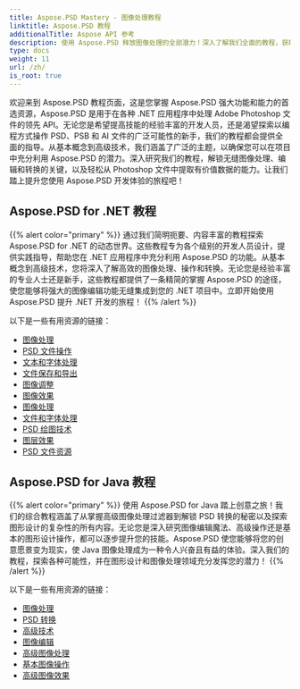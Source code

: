 ```yaml
---
title: Aspose.PSD Mastery - 图像处理教程
linktitle: Aspose.PSD 教程
additionalTitle: Aspose API 参考
description: 使用 Aspose.PSD 释放图像处理的全部潜力！深入了解我们全面的教程，获取专家见解和实践指导。
type: docs
weight: 11
url: /zh/
is_root: true
---
```


欢迎来到 Aspose.PSD 教程页面，这是您掌握 Aspose.PSD 强大功能和能力的首选资源，Aspose.PSD 是用于在各种 .NET 应用程序中处理 Adobe Photoshop 文件的领先 API。无论您是希望提高技能的经验丰富的开发人员，还是渴望探索以编程方式操作 PSD、PSB 和 AI 文件的广泛可能性的新手，我们的教程都会提供全面的指导。从基本概念到高级技术，我们涵盖了广泛的主题，以确保您可以在项目中充分利用 Aspose.PSD 的潜力。深入研究我们的教程，解锁无缝图像处理、编辑和转换的关键，以及轻松从 Photoshop 文件中提取有价值数据的能力。让我们踏上提升您使用 Aspose.PSD 开发体验的旅程吧！

## Aspose.PSD for .NET 教程
{{% alert color="primary" %}}
通过我们简明扼要、内容丰富的教程探索 Aspose.PSD for .NET 的动态世界。这些教程专为各个级别的开发人员设计，提供实践指导，帮助您在 .NET 应用程序中充分利用 Aspose.PSD 的功能。从基本概念到高级技术，您将深入了解高效的图像处理、操作和转换。无论您是经验丰富的专业人士还是新手，这些教程都提供了一条精简的掌握 Aspose.PSD 的途径，使您能够将强大的图像编辑功能无缝集成到您的 .NET 项目中。立即开始使用 Aspose.PSD 提升 .NET 开发的旅程！
{{% /alert %}}

以下是一些有用资源的链接：
 
- [图像处理](./net/image-processing/)
- [PSD 文件操作](./net/psd-file-manipulation/)
- [文本和字体处理](./net/text-and-font-manipulation/)
- [文件保存和导出](./net/file-saving-and-exporting/)
- [图像调整](./net/image-adjustment/)
- [图像效果](./net/image-effects/)
- [图像处理](./net/image-manipulation/)
- [文件和字体处理](./net/file-and-font-handling/)
- [PSD 绘图技术](./net/psd-drawing-techniques/)
- [图层效果](./net/layer-effects/)
- [PSD 文件资源](./net/psd-file-resources/)


## Aspose.PSD for Java 教程
{{% alert color="primary" %}}
使用 Aspose.PSD for Java 踏上创意之旅！我们的综合教程涵盖了从掌握高级图像处理过滤器到解锁 PSD 转换的秘密以及探索图形设计的复杂性的所有内容。无论您是深入研究图像编辑魔法、高级操作还是基本的图形设计操作，都可以逐步提升您的技能。Aspose.PSD 使您能够将您的创意愿景变为现实，使 Java 图像处理成为一种令人兴奋且有益的体验。深入我们的教程，探索各种可能性，并在图形设计和图像处理领域充分发挥您的潜力！
{{% /alert %}}

以下是一些有用资源的链接：

- [图像处理](./java/image-processing/)
- [PSD 转换](./java/psd-conversion/)
- [高级技术](./java/advanced-techniques/)
- [图像编辑](./java/image-editing/)
- [高级图像处理](./java/advanced-image-manipulation/)
- [基本图像操作](./java/basic-image-operations/)
- [高级图像效果](./java/advanced-image-effects/)